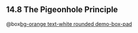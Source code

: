 ## 14.8 The Pigeonhole Principle

@box[bg-orange text-white rounded demo-box-pad](鳩ノ巣原理#巣箱の数より鳩が多ければ、少なくとも二羽の鳩が同じ巣箱に入っている。)


